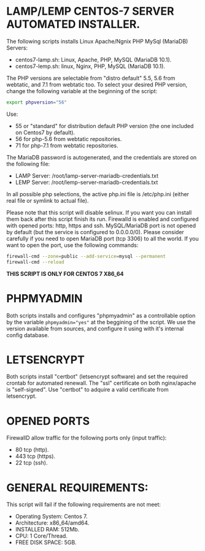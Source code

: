 # LAMP/LEMP CENTOS-7 SERVER AUTOMATED INSTALLER.

The following scripts installs Linux Apache/Ngnix PHP MySql (MariaDB) Servers:

- centos7-lamp.sh: Linux, Apache, PHP, MySQL (MariaDB 10.1).
- centos7-lemp.sh: linux, Nginx, PHP, MySQL (MariaDB 10.1).

The PHP versions are selectable from "distro default" 5.5, 5.6 from webtatic, and 7.1 from webtatic too. To select your desired PHP version, change the following variable at the beginning of the script:

```bash
export phpversion="56"
```

Use:

- 55 or "standard" for distribution default PHP version (the one included on Centos7 by default).
- 56 for php-5.6 from webtatic repositories.
- 71 for php-7.1 from webtatic repositories.

The MariaDB password is autogenerated, and the credentials are stored on the following file:

- LAMP Server: /root/lamp-server-mariadb-credentials.txt
- LEMP Server: /root/lemp-server-mariadb-credentials.txt

In all possible php selections, the active php.ini file is /etc/php.ini (either real file or symlink to actual file).

Please note that this script will disable selinux. If you want you can install them back after this script finish its run. Firewalld is enabled and configured with opened ports: http, https and ssh. MySQL/MariaDB port is not opened by default (but the service is configured to 0.0.0.0/0). Please consider carefully if you need to open MariaDB port (tcp 3306) to all the world. If you want to open the port, use the following commands:

```bash
firewall-cmd --zone=public --add-service=mysql --permanent
firewall-cmd --reload
```

**THIS SCRIPT IS ONLY FOR CENTOS 7 X86_64**


# PHPMYADMIN

Both scripts installs and configures "phpmyadmin" as a controllable option by the variable `phpmyadmin="yes"` at the beggining of the script. We use the version available from sources, and configure it using with it's internal config database.


# LETSENCRYPT

Both scripts install "certbot" (letsencrypt software) and set the required crontab for automated renewall. The "ssl" certificate on both nginx/apache is "self-signed". Use "certbot" to adquire a valid certificate from letsencrypt.


# OPENED PORTS

FirewallD allow traffic for the following ports only (input traffic):

- 80 tcp (http).
- 443 tcp (https).
- 22 tcp (ssh).


# GENERAL REQUIREMENTS:

This script will fail if the following requirements are not meet:

- Operating System: Centos 7.
- Architecture: x86_64/amd64.
- INSTALLED RAM: 512Mb.
- CPU: 1 Core/Thread.
- FREE DISK SPACE: 5GB.
